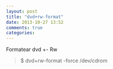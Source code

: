 ```yaml
---
layout: post
title: "dvd+rw-format"
date: 2013-10-27 13:52
comments: true
categories: 
---
```

Formatear dvd +- Rw

>$ dvd+rw-format -force /dev/cdrom

